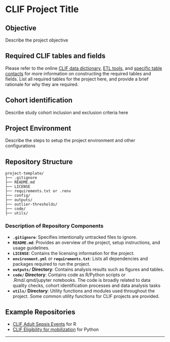 # CLIF Project Title

## Objective

Describe the project objective

## Required CLIF tables and fields

Please refer to the online [CLIF data dictionary](https://clif-consortium.github.io/website/data-dictionary.html), [ETL tools](https://github.com/clif-consortium/CLIF/tree/main/etl-to-clif-resources), and [specific table contacts](https://github.com/clif-consortium/CLIF?tab=readme-ov-file#relational-clif) for more information on constructing the required tables and fields. List all required tables for the project here, and provide a brief rationale for why they are required.

## Cohort identification
Describe study cohort inclusion and exclusion criteria here

## Project Environment
Describe the steps to setup the project environment and other configurations

## Repository Structure

```
project-template/
├── .gitignore
├── README.md
├── LICENSE
├── requirements.txt or .renv
├── config/
├── outputs/
├── outlier-thresholds/
├── code/
├── utils/
```

### Description of Repository Components

- **`.gitignore`**: Specifies intentionally untracked files to ignore.
- **`README.md`**: Provides an overview of the project, setup instructions, and usage guidelines.
- **`LICENSE`**: Contains the licensing information for the project.
- **`environment.yml`** or **`requirements.txt`**: Lists all dependencies and packages required to run the project.
- **`outputs/` Directory**: Contains analysis results such as figures and tables.
- **`code/` Directory**: Contains code as R/Python scripts or .Rmd/.qmd/jupyter notebooks.  The code is broadly related to data quality checks, cohort identification processes and data analysis tasks
- **`utils/` Directory**: Utility functions and modules used throughout the project. Some common utility functions for CLIF projects are provided.

## Example Repositories
* [CLIF Adult Sepsis Events](https://github.com/08wparker/CLIF_adult_sepsis_events) for R
* [CLIF Eligibility for mobilization](https://github.com/kaveriC/mobilization) for Python
---


